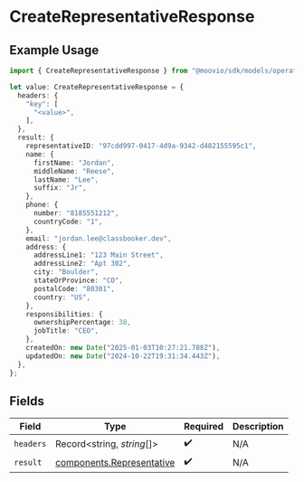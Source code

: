 # CreateRepresentativeResponse

## Example Usage

```typescript
import { CreateRepresentativeResponse } from "@moovio/sdk/models/operations";

let value: CreateRepresentativeResponse = {
  headers: {
    "key": [
      "<value>",
    ],
  },
  result: {
    representativeID: "97cdd997-0417-4d9a-9342-d482155595c1",
    name: {
      firstName: "Jordan",
      middleName: "Reese",
      lastName: "Lee",
      suffix: "Jr",
    },
    phone: {
      number: "8185551212",
      countryCode: "1",
    },
    email: "jordan.lee@classbooker.dev",
    address: {
      addressLine1: "123 Main Street",
      addressLine2: "Apt 302",
      city: "Boulder",
      stateOrProvince: "CO",
      postalCode: "80301",
      country: "US",
    },
    responsibilities: {
      ownershipPercentage: 38,
      jobTitle: "CEO",
    },
    createdOn: new Date("2025-01-03T10:27:21.788Z"),
    updatedOn: new Date("2024-10-22T19:31:34.443Z"),
  },
};
```

## Fields

| Field                                                                  | Type                                                                   | Required                                                               | Description                                                            |
| ---------------------------------------------------------------------- | ---------------------------------------------------------------------- | ---------------------------------------------------------------------- | ---------------------------------------------------------------------- |
| `headers`                                                              | Record<string, *string*[]>                                             | :heavy_check_mark:                                                     | N/A                                                                    |
| `result`                                                               | [components.Representative](../../models/components/representative.md) | :heavy_check_mark:                                                     | N/A                                                                    |